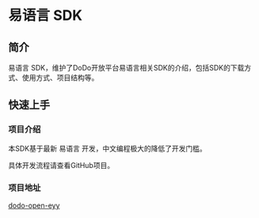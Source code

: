 # 易语言 SDK

## 简介

易语言 SDK，维护了DoDo开放平台易语言相关SDK的介绍，包括SDK的下载方式、使用方式、项目结构等。

## 快速上手

### 项目介绍

本SDK基于最新 易语言 开发，中文编程极大的降低了开发门槛。

具体开发流程请查看GitHub项目。

### 项目地址

[dodo-open-eyy](https://github.com/dodo-open/dodo-open-eyy)